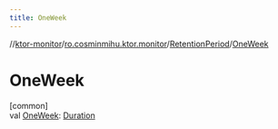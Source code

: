 ```yaml
---
title: OneWeek
---
```

//[ktor-monitor](../../../index.html)/[ro.cosminmihu.ktor.monitor](../index.html)/[RetentionPeriod](index.html)/[OneWeek](-one-week.html)



# OneWeek



[common]\
val [OneWeek](-one-week.html): [Duration](https://kotlinlang.org/api/core/kotlin-stdlib/kotlin.time/-duration/index.html)



